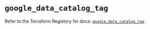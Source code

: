 # `google_data_catalog_tag`

Refer to the Terraform Registory for docs: [`google_data_catalog_tag`](https://registry.terraform.io/providers/hashicorp/google-beta/4.62.1/docs/resources/google_data_catalog_tag).
